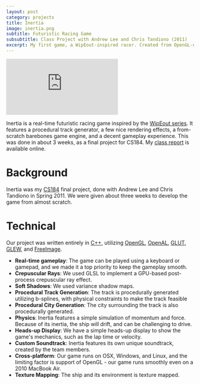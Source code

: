 ```yaml
---
layout: post
category: projects
title: Inertia
image: inertia.png
subtitle: Futuristic Racing Game
subsubtitle: Class Project with Andrew Lee and Chris Tandiono (2011)
excerpt: My first game, a WipEout-inspired racer. Created from OpenGL-up.
---
```

<iframe class="video" 
  src="http://www.youtube.com/embed/-7mLWhH3AkE?rel=0&autoplay=1"
  frameborder="0"
  allowfullscreen="allowfullscreen">
</iframe>

Inertia is a real-time futuristic racing game inspired by the 
[WipEout series](http://www.wipeouthd.com/). It features a procedural track 
generator, a few nice rendering effects, a from-scratch barebones game engine,
and a decent gameplay experience.
This was done in about 3 weeks, as a final project for CS184.
My [class report](http://s3.brandonwang.net/projects/inertia/InertiaReport.pdf)
is available online.

# Background
Inertia was my [CS184](http://inst.eecs.berkeley.edu/~cs184/sp11/) final 
project, done with Andrew Lee and Chris Tandiono in Spring 2011. We were 
given about three weeks to develop the game from almost scratch. 

# Technical
Our project was written entirely in [C++](http://en.wikiaedia.org/wiki/C%2B%2B),
utilizing [OpenGL](http://www.opengl.org/), 
[OpenAL](http://connect.creativelabs.com/openal/default.aspx), 
[GLUT](http://freeglut.sourceforge.net/), 
[GLEW](http://glew.sourceforge.net/), and 
[FreeImage](http://freeimage.sourceforge.net/download.html).

- __Real-time gameplay__: The game can be played using a keyboard or gamepad, 
  and we made it a top priority to keep the gameplay smooth.
- __Crepuscular Rays__: We used GLSL to implement a GPU-based post-process
  crepuscular ray effect.
- __Soft Shadows__: We used variance shadow maps.
- __Procedural Track Generation__: The track is procedurally generated 
  utilizing b-splines, with physical constraints to make the track feasible
- __Procedural City Generation__: The city surrounding the track is also
  procedurally generated.
- __Physics__: Inertia features a simple simulation of momentum and force. 
  Because of its inertia, the ship will drift, and can be challenging to 
  drive.
- __Heads-up Display__: We have a simple heads-up display to show the game's
  mechanics, such as the lap time or velocity.
- __Custom Soundtrack__: Inertia features its own unique soundtrack, created
  by the team members.
- __Cross-platform__: Our game runs on OSX, Windows, and Linux, and the limiting
  factor is support of OpenGL - our game runs smoothly even on a 2010
  MacBook Air.
- __Texture Mapping__: The ship and its environment is texture mapped.

